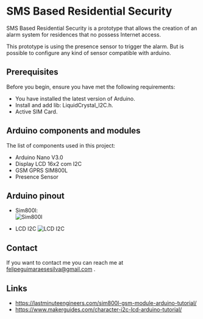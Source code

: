# SMS Based Residential Security

SMS Based Residential Security is a prototype that allows the creation of an alarm system for residences that no possess Internet access.

This prototype is using the presence sensor to trigger the alarm. But is possible to configure any kind of sensor compatible with arduino.

## Prerequisites

Before you begin, ensure you have met the following requirements:
* You have installed the latest version of Arduino.
* Install and add lib: LiquidCrystal_I2C.h.
* Active SIM Card.

## Arduino components and modules

The list of components used in this project:
* Arduino Nano V3.0
* Display LCD 16x2 com I2C
* GSM GPRS SIM800L
* Presence Sensor

## Arduino pinout

* Sim800l:<br/>
![Sim800l](https://lastminuteengineers.com/wp-content/uploads/arduino/Arduino-Wiring-Fritzing-Connections-with-SIM800L-GSM-GPRS-Module-3.7V-LiPo-Battery.png)

* LCD I2C
![LCD I2C](https://www.makerguides.com/wp-content/uploads/2019/02/I2C-LCD-with-Arduino-Wiring-Diagram-Schematic-Pinout.jpg)


## Contact

If you want to contact me you can reach me at felipeguimaraesesilva@gmail.com .


## Links
* https://lastminuteengineers.com/sim800l-gsm-module-arduino-tutorial/
* https://www.makerguides.com/character-i2c-lcd-arduino-tutorial/